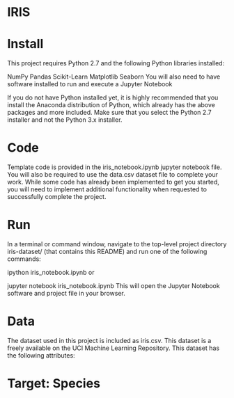 # IRIS


# Install
This project requires Python 2.7 and the following Python libraries installed:

NumPy
Pandas
Scikit-Learn
Matplotlib
Seaborn
You will also need to have software installed to run and execute a Jupyter Notebook

If you do not have Python installed yet, it is highly recommended that you install the Anaconda distribution of Python, which already has the above packages and more included. Make sure that you select the Python 2.7 installer and not the Python 3.x installer.

# Code
Template code is provided in the iris_notebook.ipynb jupyter notebook file. You will also be required to use the data.csv dataset file to complete your work. While some code has already been implemented to get you started, you will need to implement additional functionality when requested to successfully complete the project.

# Run
In a terminal or command window, navigate to the top-level project directory iris-dataset/ (that contains this README) and run one of the following commands:

ipython iris_notebook.ipynb
or

jupyter notebook iris_notebook.ipynb
This will open the Jupyter Notebook software and project file in your browser.

# Data
The dataset used in this project is included as iris.csv. This dataset is a freely available on the UCI Machine Learning Repository. This dataset has the following attributes:

# Target: Species
